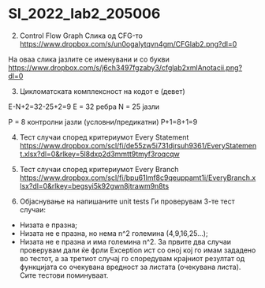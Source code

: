 # SI_2022_lab2_205006

2. Control Flow Graph 
Слика од CFG-то
https://www.dropbox.com/s/un0ogalytqvn4gm/CFGlab2.png?dl=0

На оваа слика јазлите се именувани и со букви
https://www.dropbox.com/s/j6ch3497fgzaby3/cfglab2xmlAnotacii.png?dl=0

3. Цикломатската комплексност на кодот е (девет)

E-N+2=32-25+2=9
E = 32 ребра
N = 25 јазли

P = 8 контролни јазли (условни/предикатни)
P+1=8+1=9

4. Тест случаи според критериумот Every Statement
https://www.dropbox.com/scl/fi/de55zw5i731djrsuh9361/EveryStatement.xlsx?dl=0&rlkey=5l8dxp2d3mmtt9tmyf3roqcqw

5. Тест случаи според критериумот Every Branch
https://www.dropbox.com/scl/fi/bpu61lmf8c9qeuppamt1i/EveryBranch.xlsx?dl=0&rlkey=begsyi5k92gwn8jtrawm9n8ts

7. Објаснување на напишаните unit tests
Ги проверувам 3-те тест случаи:
  - Низата е празна;
  - Низата не е празна, но нема n^2 големина (4,9,16,25...);
  - Низата не е празна и има големина n^2.
За првите два случаи проверувам дали ќе фрли Exception ист со оној кој го имам зададено во тестот, а за третиот случај го споредувам крајниот резултат од функцијата со очекувана вредност за листата (очекувана листа).
Сите тестови поминуваат.
